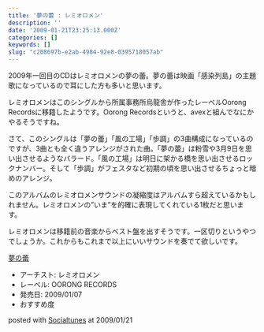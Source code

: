 ```yaml
---
title: '夢の蕾 : レミオロメン'
description: ''
date: '2009-01-21T23:25:13.000Z'
categories: []
keywords: []
slug: "c208697b-e2ab-4984-92e8-0395718057ab"
---
```

2009年一回目のCDはレミオロメンの夢の蕾。夢の蕾は映画「感染列島」の主題歌になっているので耳にした方も多いと思います。

レミオロメンはこのシングルから所属事務所烏龍舎が作ったレーベルOorong Recordsに移籍したようです。Oorong Recordsというと、avexと組んでなにかやるそうですね。

さて、このシングルは「夢の蕾」「風の工場」「歩調」の3曲構成になっているのですが、3曲とも全く違うアレンジがされた曲。「夢の蕾」は粉雪や3月9日を思い出させるようなバラード。「風の工場」は明日に架かる橋を思い出させるロックナンバー。そして「歩調」がフェスタなど初期の頃を思い出させるちょっと暗めのアレンジ。

このアルバムのレミオロメンサウンドの凝縮度はアルバムすら超えているかもしれません。レミオロメンの”いま”を的確に表現してくれている1枚だと思います。

レミオロメンは移籍前の音楽からベスト盤を出すそうです。一区切りというやつでしょうか。これからもこれまで以上にいいサウンドを奏でて欲しいです。

[夢の蕾](http://www.amazon.co.jp/exec/obidos/ASIN/B001LPF15M/qli-22/ref=nosim "夢の蕾")

*   アーチスト: レミオロメン
*   レーベル: OORONG RECORDS
*   発売日: 2009/01/07
*   おすすめ度

posted with [Socialtunes](http://socialtunes.net) at 2009/01/21